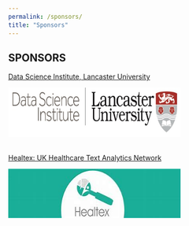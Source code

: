 ```yaml
---
permalink: /sponsors/
title: "Sponsors"
---
```


<html>
<body>

<h2>SPONSORS</h2>

<p><a href="https://www.lancaster.ac.uk/dsi/">Data Science Institute, Lancaster University</a></p>
<img src="https://github.com/healtac2024/healtac2024.github.io/blob/main/assets/images/DSI%20Logo%20small%20(1)%5B22%5D.jpg" alt="HTML5 Icon" style="width:350px;height:100px;">

<br>
<br>

<p><a href="http://healtex.org/">Healtex: UK Healthcare Text Analytics Network</a></p>
<img src="https://github.com/healtac2024/healtac2024.github.io/blob/main/assets/images/Healtex%20Logo.jpeg" alt="HTML5 Icon" style="width:350px;height:100px;">

</body>
</html>
